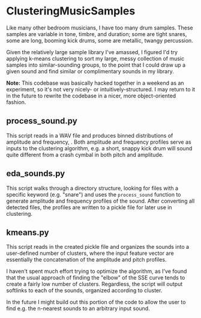 # ClusteringMusicSamples

Like many other bedroom musicians, I have too many drum samples. These
samples are variable in tone, timbre, and duration; some are tight snares,
some are long, booming kick drums, some are metallic, twangy
percussion.

Given the relatively large sample library I've amassed, I
figured I'd try applying k-means clustering to sort my large, messy
collection of music samples into similar-sounding groups, to the point
that I could draw up a given sound and find similar or complimentary
sounds in my library.

**Note:** This codebase was basically hacked together in a weekend as
  an experiment, so it's not very nicely- or intuitively-structured. I
  may return to it in the future to rewrite the codebase in a nicer,
  more object-oriented fashion.

## process_sound.py

This script reads in a WAV file and produces binned distributions of
amplitude and frequency, . Both amplitude and frequency profiles serve as inputs to the clustering
algorithm, e.g. a short, snappy kick drum will sound
quite different from a crash cymbal in both pitch and amplitude.

## eda_sounds.py

This script walks through a directory structure, looking for files
with a specific keyword (e.g. "snare") and uses the `process_sound`
function to generate amplitude and frequency profiles of the
sound. After converting all detected files, the profiles are written
to a pickle file for later use in clustering.

## kmeans.py

This script reads in the created pickle file and organizes the sounds
into a user-defined number of clusters, where the input feature vector
are essentially the concatenation of the amplitude and pitch profiles.

I haven't spent much effort
trying to optimize the algorithm, as I've found that the usual
approach of finding the "elbow" of the SSE curve tends to create a fairly
low number of clusters. Regardless, the script will output softlinks
to each of the sounds, organized according to cluster.

In the future I might build out this portion of the code to allow the
user to find e.g. the n-nearest sounds to an arbitrary input sound. 
